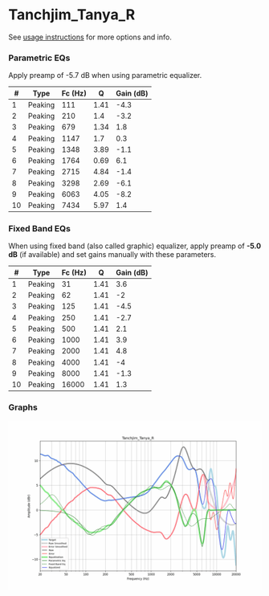 # Tanchjim_Tanya_R
See [usage instructions](https://github.com/jaakkopasanen/AutoEq#usage) for more options and info.

### Parametric EQs
Apply preamp of -5.7 dB when using parametric equalizer.

|   # | Type    |   Fc (Hz) |    Q |   Gain (dB) |
|-----|---------|-----------|------|-------------|
|   1 | Peaking |       111 | 1.41 |        -4.3 |
|   2 | Peaking |       210 | 1.4  |        -3.2 |
|   3 | Peaking |       679 | 1.34 |         1.8 |
|   4 | Peaking |      1147 | 1.7  |         0.3 |
|   5 | Peaking |      1348 | 3.89 |        -1.1 |
|   6 | Peaking |      1764 | 0.69 |         6.1 |
|   7 | Peaking |      2715 | 4.84 |        -1.4 |
|   8 | Peaking |      3298 | 2.69 |        -6.1 |
|   9 | Peaking |      6063 | 4.05 |        -8.2 |
|  10 | Peaking |      7434 | 5.97 |         1.4 |

### Fixed Band EQs
When using fixed band (also called graphic) equalizer, apply preamp of **-5.0 dB** (if available) and set gains manually with these parameters.

|   # | Type    |   Fc (Hz) |    Q |   Gain (dB) |
|-----|---------|-----------|------|-------------|
|   1 | Peaking |        31 | 1.41 |         3.6 |
|   2 | Peaking |        62 | 1.41 |        -2   |
|   3 | Peaking |       125 | 1.41 |        -4.5 |
|   4 | Peaking |       250 | 1.41 |        -2.7 |
|   5 | Peaking |       500 | 1.41 |         2.1 |
|   6 | Peaking |      1000 | 1.41 |         3.9 |
|   7 | Peaking |      2000 | 1.41 |         4.8 |
|   8 | Peaking |      4000 | 1.41 |        -4   |
|   9 | Peaking |      8000 | 1.41 |        -1.3 |
|  10 | Peaking |     16000 | 1.41 |         1.3 |

### Graphs
![](./Tanchjim_Tanya_R.png)
